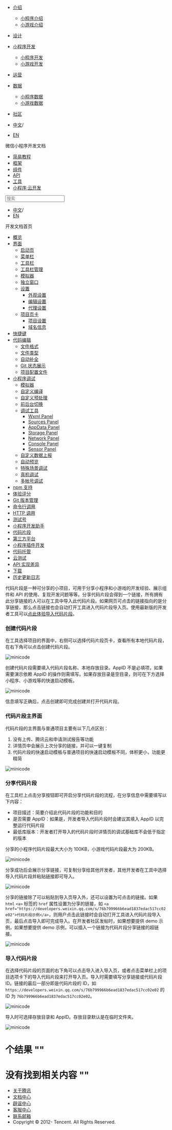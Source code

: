 <div class="book with-summary">

<div class="head">

<div class="head_box">

# [](javascript:; "_('微信公众平台 小程序')")

<div class="header_ctrls">

*   [介绍](javascript:;)
    *   [小程序介绍](https://developers.weixin.qq.com/miniprogram/introduction/index.html?t=18111421)
    *   [小游戏介绍](https://developers.weixin.qq.com/minigame/introduction/index.html?t=18111421)
*   [设计](https://developers.weixin.qq.com/miniprogram/design/index.html?t=18111421)
*   [小程序开发](javascript:;)
    *   [小程序开发](https://developers.weixin.qq.com/miniprogram/dev/index.html?t=18111421)
    *   [小游戏开发](https://developers.weixin.qq.com/minigame/dev/index.html?t=18111421)
*   [运营](https://developers.weixin.qq.com/miniprogram/product/index.html?t=18111421)
*   [数据](javascript:;)
    *   [小程序数据](https://developers.weixin.qq.com/miniprogram/analysis/index.html?t=18111421)
    *   [小游戏数据](https://developers.weixin.qq.com/minigame/analysis/index.html?t=18111421)
*   [社区](https://developers.weixin.qq.com/)

*   [中文](https://developers.weixin.qq.com/miniprogram/dev/devtools/minicode.html?t=18111421)<span class="split-line">/</span>
*   [EN](https://developers.weixin.qq.com/miniprogram/en/dev/devtools/minicode.html?t=18111421)

</div>

</div>

</div>

<div class="sub_nav_box">

<div class="sub_nav_inner">

<div class="book-summary-opr" id="js-book-summary-opr"><a class="book-summary-btn"></a></div>

<div class="top_sub_nav">

<div class="top_title_wap"><span class="icon_title icon_dev"></span>

微信小程序开发文档

</div>

*   [简易教程](../)
*   [框架](../framework/MINA.html)
*   [组件](../component/)
*   [API](../api/)
*   [工具](./devtools.html)
*   [小程序·云开发](../wxcloud/basis/getting-started.html)

</div>

<div id="book-search-input" role="search">

<form><label for="search-input" class="search-icon" id="js-search-icon"></label><input type="text" id="search-input" name="search-input" placeholder="搜索"> </form>

</div>

*   [中文](https://developers.weixin.qq.com/miniprogram/dev/devtools/minicode.html?t=18111421)<span class="split-line">/</span>
*   [EN](https://developers.weixin.qq.com/miniprogram/en/dev/devtools/minicode.html?t=18111421)

</div>

</div>

<div class="book-summary">

<div class="book-summary-home" id="js-summary-home"><a><span class="icon_home_s icon_dev"></span><span class="s_title_2">开发文档首页</span></a></div>

<nav role="navigation">

*   [概览](./devtools.html)
*   [界面](./page.html)
    *   [启动页](./page.html#启动页)
    *   [菜单栏](./page.html#菜单栏)
    *   [工具栏](./page.html#工具栏)
    *   [工具栏管理](./page.html#工具栏管理)
    *   [模拟器](./page.html#模拟器)
    *   [独立窗口](./page.html#独立窗口)
    *   [设置](./settings.html)
        *   [外观设置](./settings.html#外观设置)
        *   [编辑设置](./settings.html#编辑设置)
        *   [代理设置](./settings.html#代理设置)
    *   [项目页卡](./project.html)
        *   [项目设置](./project.html#项目设置)
        *   [域名信息](./project.html#域名信息)
*   [快捷键](./shortcut.html)
*   [代码编辑](./edit.html)
    *   [文件格式](./edit.html#文件格式)
    *   [文件类型](./edit.html#文件支持)
    *   [自动补全](./edit.html#自动补全)
    *   [Git 状态展示](./edit.html#git-状态展示)
    *   [项目配置文件](./projectconfig.html)
*   [小程序调试](./debug.html)
    *   [模拟器](./debug.html#模拟器)
    *   [自定义编译](./debug.html#自定义编译)
    *   [自定义预处理](./debug.html#自定义预处理)
    *   [前后台切换](./debug.html#前后台切换)
    *   [调试工具](./debug.html#调试工具)
        *   [Wxml Panel](./debug.html#wxml-panel)
        *   [Sources Panel](./debug.html#sources-panel)
        *   [AppData Panel](./debug.html#appdata-panel)
        *   [Storage Panel](./debug.html#storage-panel)
        *   [Network Panel](./debug.html#network-panel)
        *   [Console Panel](./debug.html#console-panel)
        *   [Sensor Panel](./debug.html#sensor-panel)
    *   [自定义数据上报](./debug.html#自定义数据上报)
    *   [自动预览](./debug.html#自动预览)
    *   [特殊场景调试](./different.html)
    *   [真机调试](./remote-debug.html)
    *   [多帐号调试](./multiaccount.html)
*   [npm 支持](./npm.html)
*   [体验评分](./audits.html)
*   [Git 版本管理](./git.html)
*   [命令行调用](./cli.html)
*   [HTTP 调用](./http.html)
*   [测试号](./sandbox.html)
*   [小程序开发助手](./mydev.html)
*   [代码片段](./minicode.html)
*   [第三方平台](./ext.html)
*   [小程序插件开发](./plugin.html)
*   [代码托管](../qcloud/tgit.html)
*   [云测试](./monkey-test.html)
*   [API 实现差异](./notsupport.html)
*   [下载](./download.html)
*   [历史更新日志](./uplog.html)

</nav>

</div>

<div class="book-body">

<div class="body-inner">

<div class="page-wrapper" tabindex="-1" role="main">

<div class="page-inner">

<div id="book-search-results">

<div class="search-noresults">

<section class="normal markdown-section">

代码片段是一种可分享的小项目，可用于分享小程序和小游戏的开发经验、展示组件和 API 的使用、复现开发问题等等。分享代码片段会得到一个链接，所有拥有此分享链接的人可以在工具中导入此代码片段。如果网页可点击的链接指向的是分享链接，那么点击链接也会自动打开工具进入代码片段导入页。使用最新版的开发者工具可以[点此体验导入代码片段](https://developers.weixin.qq.com/s/a07de76a27e3e7836c4ea39d72f75eda)。

### 创建代码片段

在工具选择项目的界面中，右侧可以选择代码片段页卡，查看所有本地代码片段，在右下角可以点击创建代码片段。

![minicode](./image/devtools/minicode/select-project.jpg)

创建代码片段需要填入代码片段名称、本地存放目录。AppID 不是必填项，如果需要演示依赖 AppID 的操作则需填写。如果存放目录是空目录，则可在下方选择小程序、小游戏等的快速启动模板。

![minicode](./image/devtools/minicode/create-minicode.jpg)

信息填写正确后，点击创建即可完成创建并打开代码片段。

### 代码片段主界面

代码片段的主界面与普通项目主要有以下几点区别：

1.  没有上传、腾讯云和申请测试报告等功能
2.  详情页中会展示上次分享的链接，并可以一键复制
3.  代码片段的快速启动模板与普通项目的快速启动模板不同，体积更小，功能更精简

![minicode](./image/devtools/minicode/project.jpg)

### 分享代码片段

在工具栏上点击分享按钮即可开启分享代码片段的流程，在分享信息中需要填写以下内容：

*   项目描述：简要介绍此代码片段的功能和目的
*   是否需要 AppID：如果是，开发者导入代码片段时会建议其填入 AppID 以完整运行代码片段
*   最低库版本：开发者打开导入的代码片段时详情页的调试基础库不会低于指定的版本

分享的小程序代码片段最大大小为 100KB，小游戏代码片段最大为 200KB。

![minicode](./image/devtools/minicode/share.png)

分享成功后会展示分享链接，可复制分享给其他开发者，其他开发者在工具中选择导入代码片段并粘贴链接即可导入。

![minicode](./image/devtools/minicode/share-success.png)

分享的链接除了可以粘贴到导入页导入外，还可以设置为可点击的链接。如果 `html` `<a>` 标签的 `href` 属性设置为分享的链接，如 `<a href="https://developers.weixin.qq.com/s/76b799966b6ead1837edac517cc02e02">代码片段示例</a>`，则用户点击此链接时会自动打开工具进入代码片段导入页，最后点击导入即可完成导入。在开发者社区发帖时，如果想要提供 demo 示例，如果想要提供 demo 示例，可以插入一个链接为代码片段分享链接的超链接。

![minicode](./image/devtools/minicode/share-bbs.png)

### 导入代码片段

在选择代码片段的页面的右下角可以点击导入进入导入页，或者点击菜单栏上的项目选项卡下的导入代码片段来打开导入页。导入时需要填写分享链接或代码片段 ID。链接的最后一部分即是代码片段的 ID，如 `https://developers.weixin.qq.com/s/76b799966b6ead1837edac517cc02e02` 的 ID 为 `76b799966b6ead1837edac517cc02e02`。

![minicode](./image/devtools/minicode/import-minicode.jpg)

导入时可选择存放目录和 AppID。存放目录默认是在临时文件夹。

![minicode](./image/devtools/minicode/import-minicode-info.jpg)

</section>

</div>

<div class="search-results">

<div class="has-results">

# <span class="search-results-count"></span>个结果 "<span class="search-query"></span>"

</div>

<div class="no-results">

# 没有找到相关内容 "<span class="search-query"></span>"

</div>

</div>

</div>

</div>

</div>

<div class="foot" id="footer">

*   [关于腾讯](https://www.tencent.com/)
*   [文档中心](https://developers.weixin.qq.com/miniprogram/introduction/index.html)
*   [辟谣中心](https://mp.weixin.qq.com/cgi-bin/opshowpage?action=dispelinfo)
*   [客服中心](https://kf.qq.com/product/wx_xcx.html)
*   [联系邮箱](mailto:weixinmp@qq.com)
*   Copyright © 2012-<span id="s_copyright_year"></span> Tencent. All Rights Reserved.

</div>

</div>

[](./mydev.html)[](./ext.html)</div>

</div>